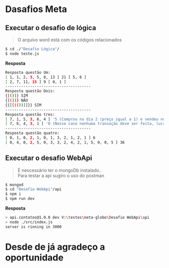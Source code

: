 # Dasafios Meta

## Executar o desafio de lógica
> O arquivo word está com os códigos relacionados
```sh
$ cd ./"Desafio Lógica"/
$ node teste.js
```
**Resposta**
```sh
Resposta questão Um:
[ 1, 1, 2, 3, 5, 8, 13 ] 21 [ 5, 6 ]
[ 2, 7, 11, 15 ] 9 [ 0, 1 ]
--------------------------------------
Resposta questão Dois:
{[()]} SIM
{[(])} NÃO
{{[[(())]]}} SIM
--------------------------------------
Resposta questão tres:
[ 7, 1, 5, 3, 6, 4 ] '5 (Comprou no dia 2 (preço igual a 1) e vendeu no dia 5 (preço igual a 6), lucro foi de 6 – 1 = 5'  
[ 7, 6, 4, 3, 1 ] '0 (Nesse caso nenhuma transação deve ser feita, lucro máximo igual a 0 )'
--------------------------------------
Resposta questão quatro:
[ 0, 1, 0, 2, 1, 0, 1, 3, 2, 1, 2, 1 ] 6
[ 0, 4, 0, 2, 5, 0, 3, 3, 2, 4, 2, 1, 5, 0, 0, 5 ] 36
```

## Executar o desafio WebApi
> É nescessário ter o mongoDb instalado.. <br>
> Para testar a api sugiro o uso do postman
```sh
$ mongod
$ cd "Desafio WebApi"/api
$ npm i
$ npm run dev
```
**Resposta**
```sh
> api.contatos@1.0.0 dev V:\testes\meta-globo\Desafio WebApi\api
> node ./src/index.js
server is rinning in 3000
```

# Desde de já agradeço a oportunidade